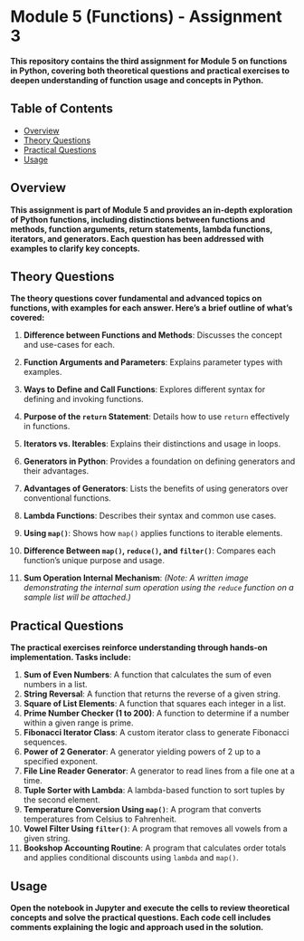 # Module 5 (Functions) - Assignment 3

**This repository contains the third assignment for Module 5 on functions in Python, covering both theoretical questions and practical exercises to deepen understanding of function usage and concepts in Python.**

## Table of Contents

- [Overview](#overview)
- [Theory Questions](#theory-questions)
- [Practical Questions](#practical-questions)
- [Usage](#usage)

## Overview

**This assignment is part of Module 5 and provides an in-depth exploration of Python functions, including distinctions between functions and methods, function arguments, return statements, lambda functions, iterators, and generators. Each question has been addressed with examples to clarify key concepts.**

## Theory Questions

**The theory questions cover fundamental and advanced topics on functions, with examples for each answer. Here’s a brief outline of what’s covered:**

1. **Difference between Functions and Methods**: Discusses the concept and use-cases for each.
2. **Function Arguments and Parameters**: Explains parameter types with examples.
3. **Ways to Define and Call Functions**: Explores different syntax for defining and invoking functions.
4. **Purpose of the `return` Statement**: Details how to use `return` effectively in functions.
5. **Iterators vs. Iterables**: Explains their distinctions and usage in loops.
6. **Generators in Python**: Provides a foundation on defining generators and their advantages.
7. **Advantages of Generators**: Lists the benefits of using generators over conventional functions.
8. **Lambda Functions**: Describes their syntax and common use cases.
9. **Using `map()`**: Shows how `map()` applies functions to iterable elements.
10. **Difference Between `map()`, `reduce()`, and `filter()`**: Compares each function’s unique purpose and usage.

11. **Sum Operation Internal Mechanism**: *(Note: A written image demonstrating the internal sum operation using the `reduce` function on a sample list will be attached.)*

## Practical Questions

**The practical exercises reinforce understanding through hands-on implementation. Tasks include:**

1. **Sum of Even Numbers**: A function that calculates the sum of even numbers in a list.
2. **String Reversal**: A function that returns the reverse of a given string.
3. **Square of List Elements**: A function that squares each integer in a list.
4. **Prime Number Checker (1 to 200)**: A function to determine if a number within a given range is prime.
5. **Fibonacci Iterator Class**: A custom iterator class to generate Fibonacci sequences.
6. **Power of 2 Generator**: A generator yielding powers of 2 up to a specified exponent.
7. **File Line Reader Generator**: A generator to read lines from a file one at a time.
8. **Tuple Sorter with Lambda**: A lambda-based function to sort tuples by the second element.
9. **Temperature Conversion Using `map()`**: A program that converts temperatures from Celsius to Fahrenheit.
10. **Vowel Filter Using `filter()`**: A program that removes all vowels from a given string.
11. **Bookshop Accounting Routine**: A program that calculates order totals and applies conditional discounts using `lambda` and `map()`.

## Usage
**Open the notebook in Jupyter and execute the cells to review theoretical concepts and solve the practical questions. Each code cell includes comments explaining the logic and approach used in the solution.**
